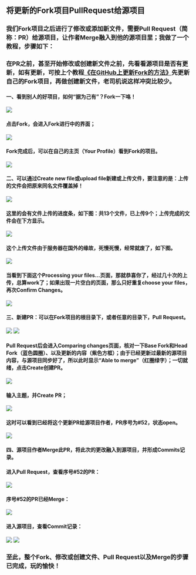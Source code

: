 ## 将更新的Fork项目PullRequest给源项目

### 我们Fork项目之后进行了修改或添加新文件，需要Pull Request（简称：PR）给源项目，让作者Merge融入到他的源项目里；我做了一个教程，步骤如下：

### 在PR之前，甚至开始修改或创建新文件之前，先看看源项目是否有更新，如有更新，可按上个教程[《在GitHub上更新Fork的方法》](https://github.com/bitbyte27/SoftwareTutorials/blob/master/Git/%E5%9C%A8GitHub%E4%B8%8A%E6%9B%B4%E6%96%B0Fork%E7%9A%84%E6%96%B9%E6%B3%95.md)先更新自己的Fork项目，再做创建新文件，老司机说这样冲突比较少。

#### 一、看到别人的好项目，如何“据为己有”？Fork一下咯！
![](pic/fork1.png)
#### 点击Fork，会进入Fork进行中的界面；
![](pic/fork2.jpg)
#### Fork完成后，可以在自己的主页（Your Profile）看到Fork的项目。
![](pic/fork3.png)

#### 二、可以通过Create new file或upload file新建或上传文件，要注意的是：上传的文件会把原来同名文件覆盖掉！
![](pic/fork4.png)
#### 这里的会有文件上传的进度条，如下图：共13个文件，已上传9个；上传完成的文件会在下方显示。
![](pic/fork5.png)
#### 这个上传文件由于服务器在国外的缘故，死慢死慢，经常就废了，如下图。
![](pic/fork6.png)
#### 当看到下面这个Processing your files…页面，那就恭喜你了，经过几十次的上传，总算work了；如果出现一片空白的页面，那么只好重复choose your files，再次Confirm Changes。
![](pic/fork7.png)

#### 三、新建PR：可以在Fork项目的根目录下，或者任意的目录下，Pull Request。
![](pic/PR1.png)
![](pic/PR2.png)
#### Pull Request后会进入Comparing changes页面，核对一下Base Fork和Head Fork（蓝色圆圈）、以及更新的内容（紫色方框）；由于已经更新过最新的源项目内容，与源项目同步好了，所以此时显示“Able to merge”（红圈绿字）；一切就绪，点击Create创建PR。
![](pic/PR3.png)
#### 输入主题，并Create PR；
![](pic/PR4.png)
#### 这时可以看到已经将这个更新PR给源项目作者，PR序号为#52，状态open。
![](pic/PR5.png)

#### 四、源项目作者Merge此PR，将此次的更改融入到源项目，并形成Commits记录。
#### 进入Pull Request，查看序号#52的PR：
![](pic/PR6.png)
#### 序号#52的PR已经Merge：
![](pic/PR7.png)
#### 进入源项目，查看Commit记录：
![](pic/PR8.png)
![](pic/PR9.png)

### 至此，整个Fork、修改或创建文件、Pull Request以及Merge的步骤已完成，玩的愉快！
